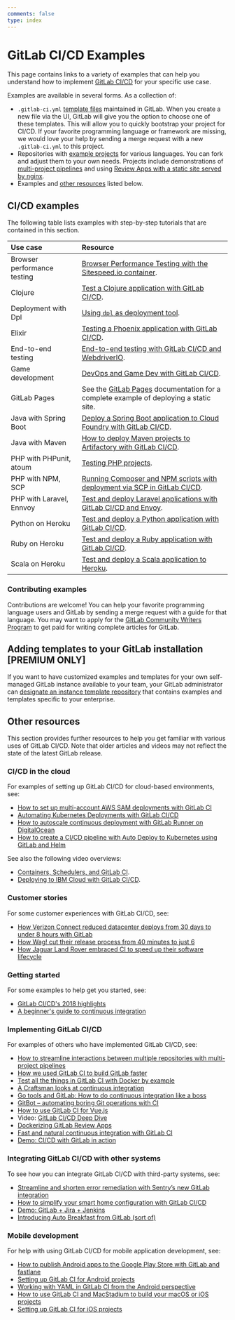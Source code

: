 ```yaml
---
comments: false
type: index
---
```


# GitLab CI/CD Examples

This page contains links to a variety of examples that can help you understand how to
implement [GitLab CI/CD](../README.md) for your specific use case.

Examples are available in several forms. As a collection of:

- `.gitlab-ci.yml` [template files](https://gitlab.com/gitlab-org/gitlab-ce/tree/master/lib/gitlab/ci/templates) maintained in GitLab. When you create a new file via the UI,
  GitLab will give you the option to choose one of these templates. This will allow you to quickly bootstrap your project for CI/CD.
  If your favorite programming language or framework are missing, we would love your help by sending a merge request with a new `.gitlab-ci.yml` to this project.
- Repositories with [example projects](https://gitlab.com/gitlab-examples) for various languages. You can fork and adjust them to your own needs. Projects include demonstrations of [multi-project pipelines](https://gitlab.com/gitlab-examples/multi-project-pipelines) and using [Review Apps with a static site served by nginx](https://gitlab.com/gitlab-examples/review-apps-nginx/).
- Examples and [other resources](#other-resources) listed below.

## CI/CD examples

The following table lists examples with step-by-step tutorials that are contained in this section.

| Use case                    | Resource                                                                                                                   |
|:----------------------------|:---------------------------------------------------------------------------------------------------------------------------|
| Browser performance testing | [Browser Performance Testing with the Sitespeed.io container](browser_performance.md).                                     |
| Clojure                     | [Test a Clojure application with GitLab CI/CD](test-clojure-application.md).                                               |
| Deployment with Dpl         | [Using `dpl` as deployment tool](deployment/README.md).                                                                    |
| Elixir                      | [Testing a Phoenix application with GitLab CI/CD](test_phoenix_app_with_gitlab_ci_cd/index.md).                            |
| End-to-end testing          | [End-to-end testing with GitLab CI/CD and WebdriverIO](end_to_end_testing_webdriverio/index.md).                           |
| Game development            | [DevOps and Game Dev with GitLab CI/CD](devops_and_game_dev_with_gitlab_ci_cd/index.md).                                   |
| GitLab Pages                | See the [GitLab Pages](../../user/project/pages/index.md) documentation for a complete example of deploying a static site. |
| Java with Spring Boot       | [Deploy a Spring Boot application to Cloud Foundry with GitLab CI/CD](deploy_spring_boot_to_cloud_foundry/index.md).       |
| Java with Maven             | [How to deploy Maven projects to Artifactory with GitLab CI/CD](artifactory_and_gitlab/index.md).                          |
| PHP with PHPunit, atoum     | [Testing PHP projects](php.md).                                                                                            |
| PHP with NPM, SCP           | [Running Composer and NPM scripts with deployment via SCP in GitLab CI/CD](deployment/composer-npm-deploy.md).             |
| PHP with Laravel, Ennvoy    | [Test and deploy Laravel applications with GitLab CI/CD and Envoy](laravel_with_gitlab_and_envoy/index.md).                |
| Python on Heroku            | [Test and deploy a Python application with GitLab CI/CD](test-and-deploy-python-application-to-heroku.md).                 |
| Ruby on Heroku              | [Test and deploy a Ruby application with GitLab CI/CD](test-and-deploy-ruby-application-to-heroku.md).                     |
| Scala on Heroku             | [Test and deploy a Scala application to Heroku](test-scala-application.md).                                                |

### Contributing examples

Contributions are welcome! You can help your favorite programming
language users and GitLab by sending a merge request with a guide for that language.
You may want to apply for the [GitLab Community Writers Program](https://about.gitlab.com/community-writers/)
to get paid for writing complete articles for GitLab.

## Adding templates to your GitLab installation **[PREMIUM ONLY]**

If you want to have customized examples and templates for your own self-managed GitLab instance available to your team, your GitLab administrator can [designate an instance template repository](../../user/admin_area/settings/instance_template_repository.md) that contains examples and templates specific to your enterprise.

## Other resources

This section provides further resources to help you get familiar with various uses of GitLab CI/CD.
Note that older articles and videos may not reflect the state of the latest GitLab release.

### CI/CD in the cloud

For examples of setting up GitLab CI/CD for cloud-based environments, see:

- [How to set up multi-account AWS SAM deployments with GitLab CI](https://about.gitlab.com/2019/02/04/multi-account-aws-sam-deployments-with-gitlab-ci/)
- [Automating Kubernetes Deployments with GitLab CI/CD](https://www.youtube.com/watch?v=wEDRfAz6_Uw)
- [How to autoscale continuous deployment with GitLab Runner on DigitalOcean](https://about.gitlab.com/2018/06/19/autoscale-continuous-deployment-gitlab-runner-digital-ocean/)
- [How to create a CI/CD pipeline with Auto Deploy to Kubernetes using GitLab and Helm](https://about.gitlab.com/2017/09/21/how-to-create-ci-cd-pipeline-with-autodeploy-to-kubernetes-using-gitlab-and-helm/)

<i class="fa fa-youtube-play youtube" aria-hidden="true"></i>
See also the following video overviews:

- [Containers, Schedulers, and GitLab CI](https://www.youtube.com/watch?v=d-9awBxEbvQ).
- [Deploying to IBM Cloud with GitLab CI/CD](https://www.youtube.com/watch?v=6ZF4vgKMd-g).

### Customer stories

For some customer experiences with GitLab CI/CD, see:

- [How Verizon Connect reduced datacenter deploys from 30 days to under 8 hours with GitLab](https://about.gitlab.com/2019/02/14/verizon-customer-story/)
- [How Wag! cut their release process from 40 minutes to just 6](https://about.gitlab.com/2019/01/16/wag-labs-blog-post/)
- [How Jaguar Land Rover embraced CI to speed up their software lifecycle](https://about.gitlab.com/2018/07/23/chris-hill-devops-enterprise-summit-talk/)

### Getting started

For some examples to help get you started, see:

- [GitLab CI/CD's 2018 highlights](https://about.gitlab.com/2019/01/21/gitlab-ci-cd-features-improvements/)
- [A beginner's guide to continuous integration](https://about.gitlab.com/2018/01/22/a-beginners-guide-to-continuous-integration/)

### Implementing GitLab CI/CD

For examples of others who have implemented GitLab CI/CD, see:

- [How to streamline interactions between multiple repositories with multi-project pipelines](https://about.gitlab.com/2018/10/31/use-multiproject-pipelines-with-gitlab-cicd/)
- [How we used GitLab CI to build GitLab faster](https://about.gitlab.com/2018/05/02/using-gitlab-ci-to-build-gitlab-faster/)
- [Test all the things in GitLab CI with Docker by example](https://about.gitlab.com/2018/02/05/test-all-the-things-gitlab-ci-docker-examples/)
- [A Craftsman looks at continuous integration](https://about.gitlab.com/2018/01/17/craftsman-looks-at-continuous-integration/)
- [Go tools and GitLab: How to do continuous integration like a boss](https://about.gitlab.com/2017/11/27/go-tools-and-gitlab-how-to-do-continuous-integration-like-a-boss/)
- [GitBot – automating boring Git operations with CI](https://about.gitlab.com/2017/11/02/automating-boring-git-operations-gitlab-ci/)
- [How to use GitLab CI for Vue.js](https://about.gitlab.com/2017/09/12/vuejs-app-gitlab/)
- Video: [GitLab CI/CD Deep Dive](https://youtu.be/pBe4t1CD8Fc?t=195)
- [Dockerizing GitLab Review Apps](https://about.gitlab.com/2017/07/11/dockerizing-review-apps/)
- [Fast and natural continuous integration with GitLab CI](https://about.gitlab.com/2017/05/22/fast-and-natural-continuous-integration-with-gitlab-ci/)
- [Demo: CI/CD with GitLab in action](https://about.gitlab.com/2017/03/13/ci-cd-demo/)

### Integrating GitLab CI/CD with other systems

To see how you can integrate GitLab CI/CD with third-party systems, see:

- [Streamline and shorten error remediation with Sentry’s new GitLab integration](https://about.gitlab.com/2019/01/25/sentry-integration-blog-post/)
- [How to simplify your smart home configuration with GitLab CI/CD](https://about.gitlab.com/2018/08/02/using-the-gitlab-ci-slash-cd-for-smart-home-configuration-management/)
- [Demo: GitLab + Jira + Jenkins](https://about.gitlab.com/2018/07/30/gitlab-workflow-with-jira-jenkins/)
- [Introducing Auto Breakfast from GitLab (sort of)](https://about.gitlab.com/2018/06/29/introducing-auto-breakfast-from-gitlab/)

### Mobile development

For help with using GitLab CI/CD for mobile application development, see:

- [How to publish Android apps to the Google Play Store with GitLab and fastlane](https://about.gitlab.com/2019/01/28/android-publishing-with-gitlab-and-fastlane/)
- [Setting up GitLab CI for Android projects](https://about.gitlab.com/2018/10/24/setting-up-gitlab-ci-for-android-projects/)
- [Working with YAML in GitLab CI from the Android perspective](https://about.gitlab.com/2017/11/20/working-with-yaml-gitlab-ci-android/)
- [How to use GitLab CI and MacStadium to build your macOS or iOS projects](https://about.gitlab.com/2017/05/15/how-to-use-macstadium-and-gitlab-ci-to-build-your-macos-or-ios-projects/)
- [Setting up GitLab CI for iOS projects](https://about.gitlab.com/2016/03/10/setting-up-gitlab-ci-for-ios-projects/)
